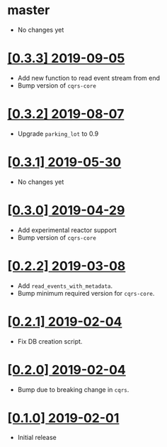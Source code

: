 # master

* No changes yet

# [[0.3.3] 2019-09-05](https://github.com/cq-rs/cqrs/releases/tag/cqrs-postgres-0.3.3)

* Add new function to read event stream from end
* Bump version of `cqrs-core`

# [[0.3.2] 2019-08-07](https://github.com/cq-rs/cqrs/releases/tag/cqrs-postgres-0.3.2)

* Upgrade `parking_lot` to 0.9

# [[0.3.1] 2019-05-30](https://github.com/cq-rs/cqrs/releases/tag/cqrs-postgres-0.3.1)

* No changes yet

# [[0.3.0] 2019-04-29](https://github.com/cq-rs/cqrs/releases/tag/cqrs-postgres-0.3.0)

* Add experimental reactor support
* Bump version of `cqrs-core`

# [[0.2.2] 2019-03-08](https://github.com/cq-rs/cqrs/releases/tag/cqrs-postgres-0.2.2)

* Add `read_events_with_metadata`.
* Bump minimum required version for `cqrs-core`.

# [[0.2.1] 2019-02-04](https://github.com/cq-rs/cqrs/releases/tag/cqrs-postgres-0.2.1)

* Fix DB creation script.

# [[0.2.0] 2019-02-04](https://github.com/cq-rs/cqrs/releases/tag/cqrs-postgres-0.2.0)

* Bump due to breaking change in `cqrs`.

# [[0.1.0] 2019-02-01](https://github.com/cq-rs/cqrs/releases/tag/cqrs-postgres-0.1.0)

* Initial release
